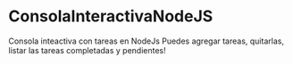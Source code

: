 # ConsolaInteractivaNodeJS
Consola inteactiva con tareas en NodeJs
Puedes agregar tareas, quitarlas, listar las tareas completadas y pendientes!
